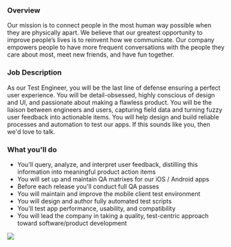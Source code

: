


### Overview
Our mission is to connect people in the most human way possible when they are physically apart. We believe that our greatest opportunity to improve people’s lives is to reinvent how we communicate. Our company empowers people to have more frequent conversations with the people they care about most, meet new friends, and have fun together.

### Job Description
As our Test Engineer, you will be the last line of defense ensuring a perfect user experience. You will be detail-obsessed, highly conscious of design and UI, and passionate about making a flawless product. You will be the liaison between engineers and users, capturing field data and turning fuzzy user feedback into actionable items. You will help design and build reliable processes and automation to test our apps. If this sounds like you, then we'd love to talk.

### What you'll do
+ You'll query, analyze, and interpret user feedback, distilling this information into meaningful product action items 
+ You will set up and maintain QA matrixes for our iOS / Android apps 
+ Before each release you'll conduct full QA passes 
+ You will maintain and improve the mobile client test environment 
+ You will design and author fully automated test scripts 
+ You'll test app performance, usability, and compatibility 
+ You will lead the company in taking a quality, test-centric approach toward software/product development


[<img src='https://dabuttonfactory.com/button.png?t=Apply&f=Calibri-Bold&ts=24&tc=fff&tshs=1&tshc=000&hp=20&vp=8&c=5&bgt=gradient&bgc=3d85c6&ebgc=073763'>](https://letsrockit.co/users/auth/github?job_id=sg91c2vwyxj0eq-test-engineer)
